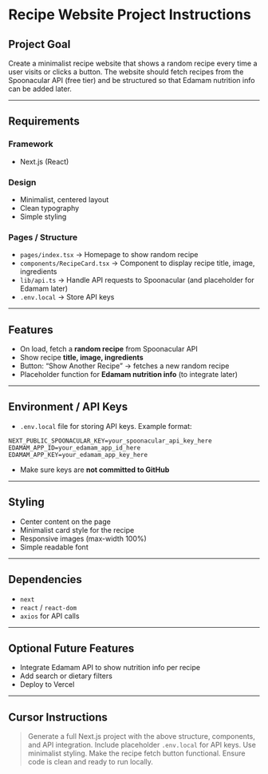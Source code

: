 # Recipe Website Project Instructions

## Project Goal
Create a minimalist recipe website that shows a random recipe every time a user visits or clicks a button. The website should fetch recipes from the Spoonacular API (free tier) and be structured so that Edamam nutrition info can be added later.

---

## Requirements

### Framework
- Next.js (React)

### Design
- Minimalist, centered layout
- Clean typography
- Simple styling

### Pages / Structure
- `pages/index.tsx` → Homepage to show random recipe
- `components/RecipeCard.tsx` → Component to display recipe title, image, ingredients
- `lib/api.ts` → Handle API requests to Spoonacular (and placeholder for Edamam later)
- `.env.local` → Store API keys

---

## Features
- On load, fetch a **random recipe** from Spoonacular API
- Show recipe **title, image, ingredients**
- Button: “Show Another Recipe” → fetches a new random recipe
- Placeholder function for **Edamam nutrition info** (to integrate later)

---

## Environment / API Keys
- `.env.local` file for storing API keys. Example format:
```
NEXT_PUBLIC_SPOONACULAR_KEY=your_spoonacular_api_key_here
EDAMAM_APP_ID=your_edamam_app_id_here
EDAMAM_APP_KEY=your_edamam_app_key_here
```
- Make sure keys are **not committed to GitHub**

---

## Styling
- Center content on the page
- Minimalist card style for the recipe
- Responsive images (max-width 100%)
- Simple readable font

---

## Dependencies
- `next`
- `react` / `react-dom`
- `axios` for API calls

---

## Optional Future Features
- Integrate Edamam API to show nutrition info per recipe
- Add search or dietary filters
- Deploy to Vercel

---

## Cursor Instructions
> Generate a full Next.js project with the above structure, components, and API integration. Include placeholder `.env.local` for API keys. Use minimalist styling. Make the recipe fetch button functional. Ensure code is clean and ready to run locally.

